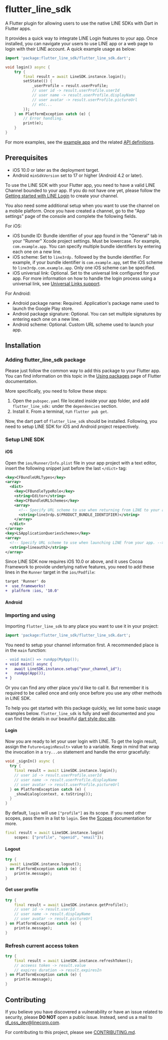 # flutter_line_sdk

A Flutter plugin for allowing users to use the native LINE SDKs with Dart in Flutter apps.

It provides a quick way to integrate LINE Login features to your app. Once installed, you can navigate your users to use 
LINE app or a web page to login with their LINE account. A quick example usage as below:

```dart
import 'package:flutter_line_sdk/flutter_line_sdk.dart';

void login() async {
    try {
        final result = await LineSDK.instance.login();
        setState(() {
            _userProfile = result.userProfile;
            // user id -> result.userProfile.userId
            // user name -> result.userProfile.displayName
            // user avatar -> result.userProfile.pictureUrl
            // etc...
        });
    } on PlatformException catch (e) {
        // Error handling.
        print(e);
    }
}
```

For more examples, see the [example app](https://github.com/line/flutter_line_sdk/tree/master/example) and the related [API definitions](#).

## Prerequisites

- iOS 10.0 or later as the deployment target.
- Android `minSdkVersion` set to 17 or higher (Android 4.2 or later).

To use the LINE SDK with your Flutter app, you need to have a valid LINE Channel bounded to your app. 
If you do not have one yet, please follow the [Getting started with LINE Login](https://developers.line.biz/en/docs/line-login/getting-started/)
to create your channel.

You also need some additional setup when you want to use the channel on a mobile platform.
Once you have created a channel, go to the "App settings" page of the console and complete the following fields.

For iOS:

- iOS bundle ID: Bundle identifier of your app found in the "General" tab in your "Runner" Xcode project settings. Must be lowercase. For example, `com.example.app`. You can specify multiple bundle identifiers by entering each one on a new line.
- iOS scheme: Set to `line3rdp.` followed by the bundle identifier. For example, if your bundle identifier is `com.example.app`, set the iOS scheme to `line3rdp.com.example.app`. Only one iOS scheme can be specified.
- iOS universal link: Optional. Set to the universal link configured for your app. For more information on how to handle the login process using a universal link, see [Universal Links support](https://developers.line.biz/en/docs/ios-sdk/swift/setting-up-project/#universal-link-support).

For Android:

- Android package name: Required. Application's package name used to launch the Google Play store.
- Android package signature: Optional. You can set multiple signatures by entering each one on a new line.
- Android scheme: Optional. Custom URL scheme used to launch your app.

## Installation

### Adding flutter_line_sdk package

Please just follow the common way to add this package to your Flutter app. You can find information on this topic in the [Using packages](https://flutter.dev/docs/development/packages-and-plugins/using-packages) page of Flutter documentation.

More specifically, you need to follow these steps:

1. Open the `pubspec.yaml` file located inside your app folder, and add `flutter_line_sdk:` under the `dependencies` section.
2. Install it. From a terminal, run `flutter pub get`.

Now, the dart part of `flutter_line_sdk` should be installed. Following, you need to setup LINE SDK for iOS and Android project respectively.

### Setup LINE SDK

#### iOS

Open the `ios/Runner/Info.plist` file in your app project with a text editor, insert the following snippet just before the last `</dict>` tag:

```xml
<key>CFBundleURLTypes</key>
<array>
  <dict>
    <key>CFBundleTypeRole</key>
    <string>Editor</string>
    <key>CFBundleURLSchemes</key>
    <array>
      <!-- Specify URL scheme to use when returning from LINE to your app. -->
      <string>line3rdp.$(PRODUCT_BUNDLE_IDENTIFIER)</string>
    </array>
  </dict>
</array>
<key>LSApplicationQueriesSchemes</key>
<array>
  <!-- Specify URL scheme to use when launching LINE from your app. -->
  <string>lineauth2</string>
</array>
```

Since LINE SDK now requires iOS 10.0 or above, and it uses Cocoa Framework to provide underlying native features, you need to add these lines in the `Runner` target in the `ios/Podfile`:

```diff
target 'Runner' do
+  use_frameworks!
+  platform :ios, '10.0'
```

#### Android

### Importing and using

Importing `flutter_line_sdk` to any place you want to use it in your project:

```dart
import 'package:flutter_line_sdk/flutter_line_sdk.dart';
```

You need to setup your channel information first. A recommended place is in the `main` function:

```diff
- void main() => runApp(MyApp());
+ void main() async {
+   await LineSDK.instance.setup("your_channel_id");
+   runApp(App());
+ }
```

Or you can find any other place you'd like to call it. But remember it is required to be called once and only once before you use any other methods in LINE SDK.

To help you get started with this package quickly, we list some basic usage examples below. `flutter_line_sdk` is fully and well documented and you can find the details in our beautiful [dart style doc site](#).

#### Login

Now you are ready to let your user login with LINE. To get the login result, assign the `Future<LoginResult>` value to a variable.
Keep in mind that wrap the invocation in a `try...on` statement and handle the error gracefully:

```dart
void _signIn() async {
  try {
    final result = await LineSDK.instance.login();
    // user id -> result.userProfile.userId
    // user name -> result.userProfile.displayName
    // user avatar -> result.userProfile.pictureUrl
  } on PlatformException catch (e) {
    _showDialog(context, e.toString());
  }
}
```

By default, `login` will use `["profile"]` as its scope. If you need other scopes, pass them in a list to `login`. See the [Scopes](https://developers.line.biz/en/docs/line-login/web/integrate-line-login/#scopes) documentation for more.

```dart
final result = await LineSDK.instance.login(
    scopes: ["profile", "openid", "email"]);
```

#### Logout

```dart
try {
  await LineSDK.instance.logout();
} on PlatformException catch (e) {
    print(e.message);
}
```

#### Get user profile

```dart
try {
    final result = await LineSDK.instance.getProfile();
    // user id -> result.userId
    // user name -> result.displayName
    // user avatar -> result.pictureUrl
} on PlatformException catch (e) {
    print(e.message);
}
```

### Refresh current access token

```dart
try {
    final result = await LineSDK.instance.refreshToken();
    // acceess token -> result.value
    // expires duration -> result.expiresIn
} on PlatformException catch (e) {
    print(e.message);
}
```

## Contributing

If you believe you have discovered a vulnerability or have an issue related to security, please **DO NOT** open a public issue. Instead, send us a mail to [dl_oss_dev@linecorp.com](mailto:dl_oss_dev@linecorp.com).

For contributing to this project, please see [CONTRIBUTING.md](https://github.com/line/line-sdk-ios-swift/blob/master/CONTRIBUTING.md).